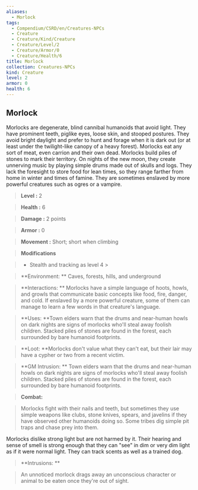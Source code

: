 ```yaml
---
aliases:
  - Morlock
tags:
  - Compendium/CSRD/en/Creatures-NPCs
  - Creature
  - Creature/Kind/Creature
  - Creature/Level/2
  - Creature/Armor/0
  - Creature/Health/6
title: Morlock
collection: Creatures-NPCs
kind: Creature
level: 2
armor: 0
health: 6
---
```

## Morlock    
Morlocks are degenerate, blind cannibal humanoids that avoid light. They have prominent teeth, piglike eyes, loose skin, and stooped postures. They avoid bright daylight and prefer to hunt and forage when it is dark out (or at least under the twilight-like canopy of a heavy forest). Morlocks eat any sort of meat, even carrion and their own dead. Morlocks build piles of stones to mark their territory. On nights of the new moon, they create unnerving music by playing simple drums made out of skulls and logs. They lack the foresight to store food for lean times, so they range farther from home in winter and times of famine. They are sometimes enslaved by more powerful creatures such as ogres or a vampire.    
  
    
> **Level :** 2    
> **Health :** 6    
> **Damage :** 2 points    
> **Armor :** 0    
> **Movement :** Short; short when climbing    
> **Modifications**    
>- Stealth and tracking as level 4 >  
>    
> **Environment: ** Caves, forests, hills, and underground    
> **Interactions: ** Morlocks have a simple language of hoots, howls, and growls that communicate basic concepts like food, fire, danger, and cold. If enslaved by a more powerful creature, some of them can manage to learn a few words in that creature's language.    
> **Uses: **Town elders warn that the drums and near-human howls on dark nights are signs of morlocks who'll steal away foolish children. Stacked piles of stones are found in the forest, each surrounded by bare humanoid footprints.    
> **Loot: **Morlocks don't value what they can't eat, but their lair may have a cypher or two from a recent victim.    
> **GM Intrusion: ** Town elders warn that the drums and near-human howls on dark nights are signs of morlocks who'll steal away foolish children. Stacked piles of stones are found in the forest, each surrounded by bare humanoid footprints.    
  
> **Combat:**   
> Morlocks fight with their nails and teeth, but sometimes they use simple weapons like clubs, stone knives, spears, and javelins if they have observed other humanoids doing so. Some tribes dig simple pit traps and chase prey into them.   
Morlocks dislike strong light but are not harmed by it. Their hearing and sense of smell is strong enough that they can "see" in dim or very dim light as if it were normal light. They can track scents as well as a trained dog.    
    
  
> **Intrusions: **   
> An unnoticed morlock drags away an unconscious character or animal to be eaten once they're out of sight.    
